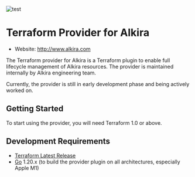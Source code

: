 ![test](https://github.com/alkiranet/terraform-provider-alkira/actions/workflows/acceptance.yml/badge.svg)


# Terraform Provider for Alkira

* Website: http://www.alkira.com

The Terraform provider for Alkira is a Terraform plugin to enable full
lifecycle management of Alkira resources. The provider is maintained
internally by Alkira engineering team.

Currently, the provider is still in early development phase and being
actively worked on.


## Getting Started

To start using the provider, you will need Terraform 1.0 or above.


## Development Requirements

-	[Terraform Latest Release](https://developer.hashicorp.com/terraform/downloads)
-	[Go](https://golang.org/doc/install) 1.20.x (to build the provider
     plugin on all architectures, especially Apple M1)
